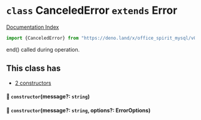 # `class` CanceledError `extends` Error

[Documentation Index](../README.md)

```ts
import {CanceledError} from "https://deno.land/x/office_spirit_mysql/v0.19.4/mod.ts"
```

end() called during operation.

## This class has

- [2 constructors](#-constructormessage-string)


#### 🔧 `constructor`(message?: `string`)



#### 🔧 `constructor`(message?: `string`, options?: ErrorOptions)



